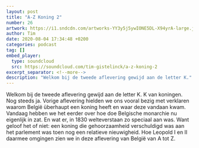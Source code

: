 ```yaml
---
layout: post
title: "A-Z Koning 2"
number: 26
artwork: https://i1.sndcdn.com/artworks-YY3y5j5ywIONE5DL-X94yrA-large.jpg
author: Tim
date: 2020-08-04 17:34:48 +0200
categories: podcast
tag: []
embed_player:
  type: soundcloud
  src: https://soundcloud.com/tim-gistelinck/a-z-koning-2
excerpt_separator: <!--more-->
description: "Welkom bij de tweede aflevering gewijd aan de letter K."
---
```

Welkom bij de tweede aflevering gewijd aan de letter K. K van koningen. Nog steeds ja. Vorige aflevering hielden we ons vooral bezig met verklaren waarom België überhaupt een koning heeft en waar deze vandaan kwam. Vandaag hebben we het eerder over hoe doe Belgische monarchie nu eigenlijk in zat. En wat er, in 1830 welteverstaan zo speciaal aan was. Want geloof het of niet: een koning die gehoorzaamheid verschuldigd was aan het parlement was toen nog een relatieve nieuwigheid. Hoe Leopold I en II daarmee omgingen zien we in deze aflevering van België van A tot Z.